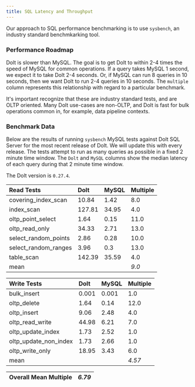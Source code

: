 ```yaml
---
title: SQL Latency and Throughput
---
```


Our approach to SQL performance benchmarking is to use `sysbench`, an
industry standard benchmkarking tool.

### Performance Roadmap

Dolt is slower than MySQL. The goal is to get Dolt to within 2-4 times
the speed of MySQL for common operations. If a query takes MySQL 1
second, we expect it to take Dolt 2-4 seconds. Or, if MySQL can run 8
queries in 10 seconds, then we want Dolt to run 2-4 queries in 10
seconds. The `multiple` column represents this relationship with
regard to a particular benchmark.

It's important recognize that these are industry standard tests, and
are OLTP oriented. Many Dolt use-cases are non-OLTP, and Dolt is fast
for bulk operations common in, for example, data pipeline contexts.

### Benchmark Data

Below are the results of running `sysbench` MySQL tests against Dolt
SQL Server for the most recent release of Dolt. We will update this
with every release. The tests attempt to run as many queries as
possible in a fixed 2 minute time window. The `Dolt` and `MySQL`
columns show the median latency of each query during that 2 minute
time window.

The Dolt version is `0.27.4`.

| Read Tests | Dolt | MySQL | Multiple |
| :--- | :--- | :--- | :--- |
| covering\_index\_scan | 10.84 | 1.42 | 8.0 |
| index\_scan | 127.81 | 34.95 | 4.0 |
| oltp\_point\_select | 1.64 | 0.15 | 11.0 |
| oltp\_read\_only | 34.33 | 2.71 | 13.0 |
| select\_random\_points | 2.86 | 0.28 | 10.0 |
| select\_random\_ranges | 3.96 | 0.3 | 13.0 |
| table\_scan | 142.39 | 35.59 | 4.0 |
| mean |  |  | _9.0_ |

| Write Tests | Dolt | MySQL | Multiple |
| :--- | :--- | :--- | :--- |
| bulk\_insert | 0.001 | 0.001 | 1.0 |
| oltp\_delete | 1.64 | 0.14 | 12.0 |
| oltp\_insert | 9.06 | 2.48 | 4.0 |
| oltp\_read\_write | 44.98 | 6.21 | 7.0 |
| oltp\_update\_index | 1.73 | 2.52 | 1.0 |
| oltp\_update\_non\_index | 1.73 | 2.66 | 1.0 |
| oltp\_write\_only | 18.95 | 3.43 | 6.0 |
| mean |  |  | _4.57_ |

| Overall Mean Multiple | _6.79_ |
| :--- | :--- |
<br/>
